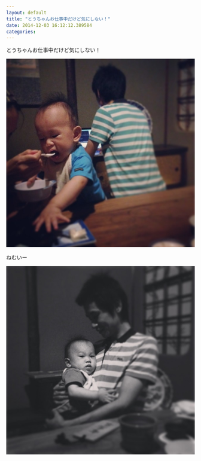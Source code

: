 ```yaml
---
layout: default
title: "とうちゃんお仕事中だけど気にしない！"
date: 2014-12-03 16:12:12.389584
categories: 
---
```


とうちゃんお仕事中だけど気にしない！

![とうちゃんお仕事中だけど気にしない！](/assets/images/201407/10475084_310557039114150_974625658_n.jpg)

ねむいー

![ねむいー](/assets/images/201407/1941246_345122648972164_1434465973_n.jpg)


